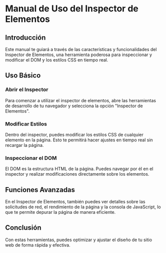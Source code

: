 # Manual de Uso del Inspector de Elementos

## Introducción

Este manual te guiará a través de las características y funcionalidades del Inspector de Elementos, una herramienta poderosa para inspeccionar y modificar el DOM y los estilos CSS en tiempo real.

## Uso Básico

### Abrir el Inspector

Para comenzar a utilizar el inspector de elementos, abre las herramientas de desarrollo de tu navegador y selecciona la opción "Inspector de Elementos".

### Modificar Estilos

Dentro del inspector, puedes modificar los estilos CSS de cualquier elemento en la página. Esto te permitirá hacer ajustes en tiempo real sin recargar la página.

### Inspeccionar el DOM

El DOM es la estructura HTML de la página. Puedes navegar por él en el inspector y realizar modificaciones directamente sobre los elementos.

## Funciones Avanzadas

En el Inspector de Elementos, también puedes ver detalles sobre las solicitudes de red, el rendimiento de la página y la consola de JavaScript, lo que te permite depurar la página de manera eficiente.

## Conclusión

Con estas herramientas, puedes optimizar y ajustar el diseño de tu sitio web de forma rápida y efectiva.
